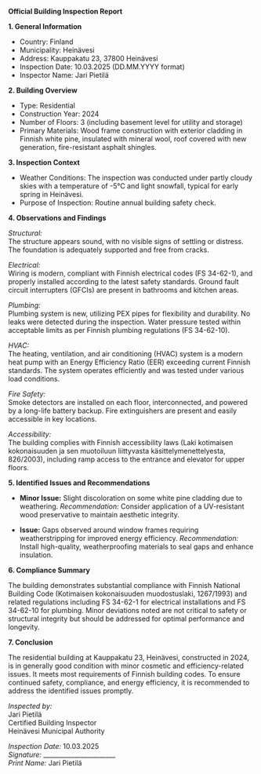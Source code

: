 **Official Building Inspection Report**

**1. General Information**

- Country: Finland
- Municipality: Heinävesi
- Address: Kauppakatu 23, 37800 Heinävesi
- Inspection Date: 10.03.2025 (DD.MM.YYYY format)
- Inspector Name: Jari Pietilä

**2. Building Overview**

- Type: Residential
- Construction Year: 2024
- Number of Floors: 3 (including basement level for utility and storage)
- Primary Materials: Wood frame construction with exterior cladding in Finnish white pine, insulated with mineral wool, roof covered with new generation, fire-resistant asphalt shingles.

**3. Inspection Context**

- Weather Conditions: The inspection was conducted under partly cloudy skies with a temperature of -5°C and light snowfall, typical for early spring in Heinävesi.
- Purpose of Inspection: Routine annual building safety check.

**4. Observations and Findings**

*Structural:*  
The structure appears sound, with no visible signs of settling or distress. The foundation is adequately supported and free from cracks.

*Electrical:*  
Wiring is modern, compliant with Finnish electrical codes (FS 34-62-1), and properly installed according to the latest safety standards. Ground fault circuit interrupters (GFCIs) are present in bathrooms and kitchen areas.

*Plumbing:*  
Plumbing system is new, utilizing PEX pipes for flexibility and durability. No leaks were detected during the inspection. Water pressure tested within acceptable limits as per Finnish plumbing regulations (FS 34-62-10).

*HVAC:*  
The heating, ventilation, and air conditioning (HVAC) system is a modern heat pump with an Energy Efficiency Ratio (EER) exceeding current Finnish standards. The system operates efficiently and was tested under various load conditions.

*Fire Safety:*  
Smoke detectors are installed on each floor, interconnected, and powered by a long-life battery backup. Fire extinguishers are present and easily accessible in key locations.

*Accessibility:*  
The building complies with Finnish accessibility laws (Laki kotimaisen kokonaisuuden ja sen muotoiluun liittyvasta käsittelymenettelyesta, 826/2003), including ramp access to the entrance and elevator for upper floors.

**5. Identified Issues and Recommendations**

- **Minor Issue:** Slight discoloration on some white pine cladding due to weathering. *Recommendation:* Consider application of a UV-resistant wood preservative to maintain aesthetic integrity.
  
- **Issue:** Gaps observed around window frames requiring weatherstripping for improved energy efficiency. *Recommendation:* Install high-quality, weatherproofing materials to seal gaps and enhance insulation.

**6. Compliance Summary**

The building demonstrates substantial compliance with Finnish National Building Code (Kotimaisen kokonaisuuden muodostuslaki, 1267/1993) and related regulations including FS 34-62-1 for electrical installations and FS 34-62-10 for plumbing. Minor deviations noted are not critical to safety or structural integrity but should be addressed for optimal performance and longevity.

**7. Conclusion**

The residential building at Kauppakatu 23, Heinävesi, constructed in 2024, is in generally good condition with minor cosmetic and efficiency-related issues. It meets most requirements of Finnish building codes. To ensure continued safety, compliance, and energy efficiency, it is recommended to address the identified issues promptly.

_Inspected by:_  
Jari Pietilä  
Certified Building Inspector  
Heinävesi Municipal Authority  

_Inspection Date:_ 10.03.2025  
_Signature:_ _______________________  
_Print Name:_ Jari Pietilä